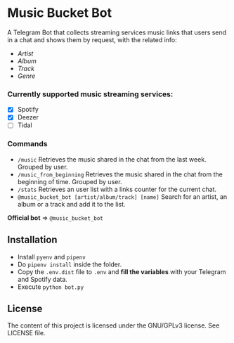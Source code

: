# Music Bucket Bot

A Telegram Bot that collects streaming services music links that users send in a chat and shows them by request, with the related info:
- *Artist*
- *Album*
- *Track*
- *Genre*

### Currently supported music streaming services:
- [x] Spotify
- [x] Deezer
- [ ] Tidal

### Commands
- ```/music``` Retrieves the music shared in the chat from the last week. Grouped by user.
- ```/music_from_beginning``` Retrieves the music shared in the chat from the beginning of time. Grouped by user.
- ```/stats``` Retrieves an user list with a links counter for the current chat.
- ```@music_bucket_bot [artist/album/track] [name]``` Search for an artist, an album or a track and add it to the list.


**Official bot** => ```@music_bucket_bot```

## Installation
- Install ```pyenv``` and ```pipenv```
- Do ```pipenv install``` inside the folder.
- Copy the ```.env.dist``` file to ```.env``` and **fill the variables** with your Telegram and Spotify data.
- Execute ```python bot.py```

## License
The content of this project is licensed under the GNU/GPLv3 license. See LICENSE file.
